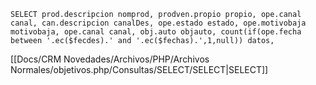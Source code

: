 `SELECT prod.descripcion nomprod, prodven.propio propio, ope.canal canal, can.descripcion canalDes, ope.estado estado, ope.motivobaja motivobaja, ope.canal canal, obj.auto objauto, count(if(ope.fecha between '.ec($fecdes).' and '.ec($fechas).',1,null)) datos,`

[[Docs/CRM Novedades/Archivos/PHP/Archivos Normales/objetivos.php/Consultas/SELECT/SELECT|SELECT]]